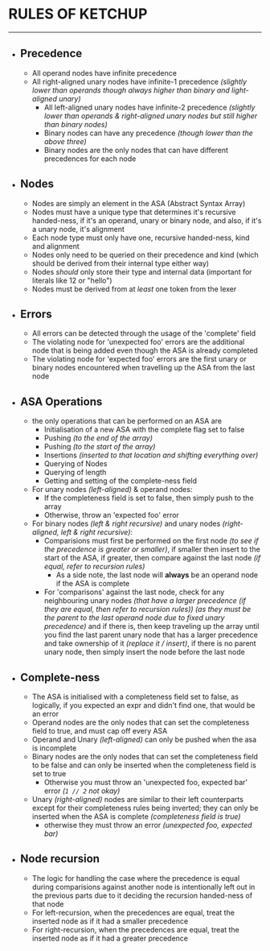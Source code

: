 # RULES OF KETCHUP
---
- ## Precedence
	- All operand nodes have infinite precedence
  - All right-aligned unary nodes have infinite-1 precedence *(slightly lower than operands though always higher than binary and light-aligned unary)*
	- All left-aligned unary nodes have infinite-2 precedence *(slightly lower than operands & right-aligned unary nodes but still higher than binary nodes)*
	- Binary nodes can have any precedence *(though lower than the above three)*
	- Binary nodes are the only nodes that can have different precedences for each node
- ## Nodes
  - Nodes are simply an element in the ASA (Abstract Syntax Array)
  - Nodes must have a unique type that determines it's recursive handed-ness, if it's an operand, unary or binary node, and also, if it's a unary node, it's alignment
  - Each node type must only have one, recursive handed-ness, kind and alignment
  - Nodes only need to be queried on their precedence and kind (which should be derived from their internal type either way)
  - Nodes *should* only store their type and internal data (important for literals like 12 or "hello")
  - Nodes must be derived from at *least* one token from the lexer
- ## Errors
	- All errors can be detected through the usage of the 'complete' field
	- The violating node for 'unexpected foo' errors are the additional node that is being added even though the ASA is already completed
	- The violating node for 'expected foo' errors are the first unary or binary nodes encountered when travelling up the ASA from the last node
- ## ASA Operations
	- the only operations that can be performed on an ASA are
		- Initialisation of a new ASA with the complete flag set to false
		- Pushing *(to the end of the array)*
		- Pushing *(to the start of the array)*
		- Insertions *(inserted to that location and shifting everything over)*
		- Querying of Nodes
		- Querying of length
		- Getting and setting of the complete-ness field
	- For unary nodes *(left-aligned)* & operand nodes:
		- If the completeness field is set to false, then simply push to the array
		- Otherwise, throw an 'expected foo' error
	- For binary nodes *(left & right recursive)* and unary nodes *(right-aligned, left & right recursive)*:
		- Comparisions must first be performed on the first node *(to see if the precedence is greater or smaller)*, if smaller then insert to the start of the ASA, if greater, then compare against the last node *(if equal, refer to recursion rules)*
			- As a side note, the last node will **always** be an operand node if the ASA is complete
		- For 'comparisons' against the last node, check for any neighbouring unary nodes *(that have a larger precedence (if they are equal, then refer to recursion rules))* *(as they must be the parent to the last operand node due to fixed unary precedence)* and if there is, then keep traveling up the array until you find the last parent unary node that has a larger precedence and take ownership of it *(replace it / insert)*, if there is no parent unary node, then simply insert the node before the last node
- ## Complete-ness
	- The ASA is initialised with a completeness field set to false, as logically, if you expected an expr and didn't find one, that would be an error
	- Operand nodes are the only nodes that can set the completeness field to true, and must cap off every ASA
	- Operand and Unary *(left-aligned)* can only be pushed when the asa is incomplete
	- Binary nodes are the only nodes that can set the completeness field to be false and can only be inserted when the completeness field is set to true
		- Otherwise you must throw an 'unexpected foo, expected bar' error *(`1 // 2` not okay)*
	- Unary *(right-aligned)* nodes are similar to their left counterparts except for their completeness rules being inverted; they can only be inserted when the ASA is complete *(completeness field is true)*
		- otherwise they must throw an error *(unexpected foo, expected bar)*
- ## Node recursion
	- The logic for handling the case where the precedence is equal during comparisions against another node is intentionally left out in the previous parts due to it deciding the recursion handed-ness of that node
	- For left-recursion, when the precedences are equal, treat the inserted node as if it had a smaller precedence
  - For right-recursion, when the precedences are equal, treat the inserted node as if it had a greater precedence

